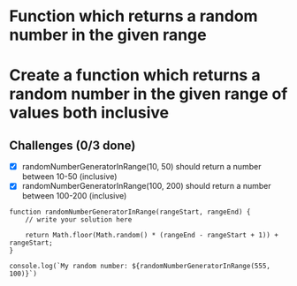 # Function which returns a random number in the given range
# Create a function which returns a random number in the given range of values both inclusive


<h2>Challenges (0/3 done)</h2>


  - [X] randomNumberGeneratorInRange(10, 50) should return a number between 10-50 (inclusive)
  - [X] randomNumberGeneratorInRange(100, 200) should return a number between 100-200 (inclusive)

```
function randomNumberGeneratorInRange(rangeStart, rangeEnd) {
	// write your solution here

	return Math.floor(Math.random() * (rangeEnd - rangeStart + 1)) + rangeStart;
}

console.log(`My random number: ${randomNumberGeneratorInRange(555, 100)}`)

```

